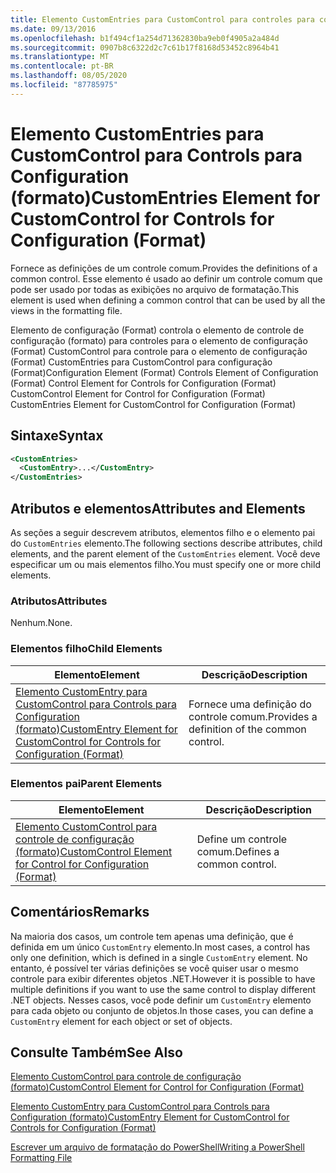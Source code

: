 ```yaml
---
title: Elemento CustomEntries para CustomControl para controles para configuração (Format) | Microsoft Docs
ms.date: 09/13/2016
ms.openlocfilehash: b1f494cf1a254d71362830ba9eb0f4905a2a484d
ms.sourcegitcommit: 0907b8c6322d2c7c61b17f8168d53452c8964b41
ms.translationtype: MT
ms.contentlocale: pt-BR
ms.lasthandoff: 08/05/2020
ms.locfileid: "87785975"
---
```

# <a name="customentries-element-for-customcontrol-for-controls-for-configuration-format"></a><span data-ttu-id="5ba44-102">Elemento CustomEntries para CustomControl para Controls para Configuration (formato)</span><span class="sxs-lookup"><span data-stu-id="5ba44-102">CustomEntries Element for CustomControl for Controls for Configuration (Format)</span></span>

<span data-ttu-id="5ba44-103">Fornece as definições de um controle comum.</span><span class="sxs-lookup"><span data-stu-id="5ba44-103">Provides the definitions of a common control.</span></span> <span data-ttu-id="5ba44-104">Esse elemento é usado ao definir um controle comum que pode ser usado por todas as exibições no arquivo de formatação.</span><span class="sxs-lookup"><span data-stu-id="5ba44-104">This element is used when defining a common control that can be used by all the views in the formatting file.</span></span>

<span data-ttu-id="5ba44-105">Elemento de configuração (Format) controla o elemento de controle de configuração (formato) para controles para o elemento de configuração (Format) CustomControl para controle para o elemento de configuração (Format) CustomEntries para CustomControl para configuração (Format)</span><span class="sxs-lookup"><span data-stu-id="5ba44-105">Configuration Element (Format) Controls Element of Configuration (Format) Control Element for Controls for Configuration (Format) CustomControl Element for Control for Configuration (Format) CustomEntries Element for CustomControl for Configuration (Format)</span></span>

## <a name="syntax"></a><span data-ttu-id="5ba44-106">Sintaxe</span><span class="sxs-lookup"><span data-stu-id="5ba44-106">Syntax</span></span>

```xml
<CustomEntries>
  <CustomEntry>...</CustomEntry>
</CustomEntries>

```

## <a name="attributes-and-elements"></a><span data-ttu-id="5ba44-107">Atributos e elementos</span><span class="sxs-lookup"><span data-stu-id="5ba44-107">Attributes and Elements</span></span>

<span data-ttu-id="5ba44-108">As seções a seguir descrevem atributos, elementos filho e o elemento pai do `CustomEntries` elemento.</span><span class="sxs-lookup"><span data-stu-id="5ba44-108">The following sections describe attributes, child elements, and the parent element of the `CustomEntries` element.</span></span> <span data-ttu-id="5ba44-109">Você deve especificar um ou mais elementos filho.</span><span class="sxs-lookup"><span data-stu-id="5ba44-109">You must specify one or more child elements.</span></span>

### <a name="attributes"></a><span data-ttu-id="5ba44-110">Atributos</span><span class="sxs-lookup"><span data-stu-id="5ba44-110">Attributes</span></span>

<span data-ttu-id="5ba44-111">Nenhum.</span><span class="sxs-lookup"><span data-stu-id="5ba44-111">None.</span></span>

### <a name="child-elements"></a><span data-ttu-id="5ba44-112">Elementos filho</span><span class="sxs-lookup"><span data-stu-id="5ba44-112">Child Elements</span></span>

|<span data-ttu-id="5ba44-113">Elemento</span><span class="sxs-lookup"><span data-stu-id="5ba44-113">Element</span></span>|<span data-ttu-id="5ba44-114">Descrição</span><span class="sxs-lookup"><span data-stu-id="5ba44-114">Description</span></span>|
|-------------|-----------------|
|[<span data-ttu-id="5ba44-115">Elemento CustomEntry para CustomControl para Controls para Configuration (formato)</span><span class="sxs-lookup"><span data-stu-id="5ba44-115">CustomEntry Element for CustomControl for Controls for Configuration (Format)</span></span>](./customentry-element-for-customcontrol-for-controls-for-configuration-format.md)|<span data-ttu-id="5ba44-116">Fornece uma definição do controle comum.</span><span class="sxs-lookup"><span data-stu-id="5ba44-116">Provides a definition of the common control.</span></span>|

### <a name="parent-elements"></a><span data-ttu-id="5ba44-117">Elementos pai</span><span class="sxs-lookup"><span data-stu-id="5ba44-117">Parent Elements</span></span>

|<span data-ttu-id="5ba44-118">Elemento</span><span class="sxs-lookup"><span data-stu-id="5ba44-118">Element</span></span>|<span data-ttu-id="5ba44-119">Descrição</span><span class="sxs-lookup"><span data-stu-id="5ba44-119">Description</span></span>|
|-------------|-----------------|
|[<span data-ttu-id="5ba44-120">Elemento CustomControl para controle de configuração (formato)</span><span class="sxs-lookup"><span data-stu-id="5ba44-120">CustomControl Element for Control for Configuration (Format)</span></span>](./customcontrol-element-for-control-for-controls-for-configuration-format.md)|<span data-ttu-id="5ba44-121">Define um controle comum.</span><span class="sxs-lookup"><span data-stu-id="5ba44-121">Defines a common control.</span></span>|

## <a name="remarks"></a><span data-ttu-id="5ba44-122">Comentários</span><span class="sxs-lookup"><span data-stu-id="5ba44-122">Remarks</span></span>

<span data-ttu-id="5ba44-123">Na maioria dos casos, um controle tem apenas uma definição, que é definida em um único `CustomEntry` elemento.</span><span class="sxs-lookup"><span data-stu-id="5ba44-123">In most cases, a control has only one definition, which is defined in a single `CustomEntry` element.</span></span> <span data-ttu-id="5ba44-124">No entanto, é possível ter várias definições se você quiser usar o mesmo controle para exibir diferentes objetos .NET.</span><span class="sxs-lookup"><span data-stu-id="5ba44-124">However it is possible to have multiple definitions if you want to use the same control to display different .NET objects.</span></span> <span data-ttu-id="5ba44-125">Nesses casos, você pode definir um `CustomEntry` elemento para cada objeto ou conjunto de objetos.</span><span class="sxs-lookup"><span data-stu-id="5ba44-125">In those cases, you can define a `CustomEntry` element for each object or set of objects.</span></span>

## <a name="see-also"></a><span data-ttu-id="5ba44-126">Consulte Também</span><span class="sxs-lookup"><span data-stu-id="5ba44-126">See Also</span></span>

[<span data-ttu-id="5ba44-127">Elemento CustomControl para controle de configuração (formato)</span><span class="sxs-lookup"><span data-stu-id="5ba44-127">CustomControl Element for Control for Configuration (Format)</span></span>](./customcontrol-element-for-control-for-controls-for-configuration-format.md)

[<span data-ttu-id="5ba44-128">Elemento CustomEntry para CustomControl para Controls para Configuration (formato)</span><span class="sxs-lookup"><span data-stu-id="5ba44-128">CustomEntry Element for CustomControl for Controls for Configuration (Format)</span></span>](./customentry-element-for-customcontrol-for-controls-for-configuration-format.md)

[<span data-ttu-id="5ba44-129">Escrever um arquivo de formatação do PowerShell</span><span class="sxs-lookup"><span data-stu-id="5ba44-129">Writing a PowerShell Formatting File</span></span>](./writing-a-powershell-formatting-file.md)
